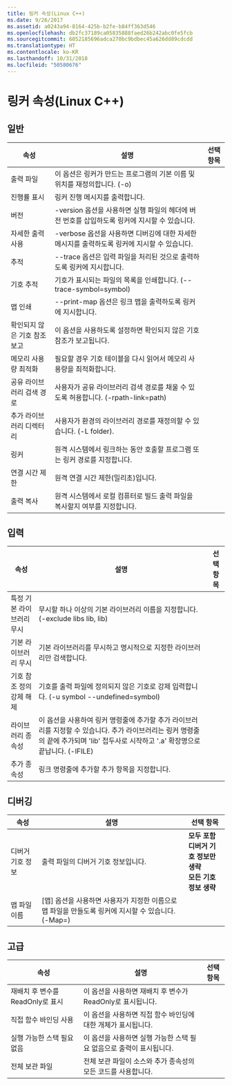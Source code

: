 ```yaml
---
title: 링커 속성(Linux C++)
ms.date: 9/26/2017
ms.assetid: a0243a94-8164-425b-b2fe-b84ff363d546
ms.openlocfilehash: db2fc37189ca05835888faed26b242abc0fe5fcb
ms.sourcegitcommit: 6052185696adca270bc9bdbec45a626dd89cdcdd
ms.translationtype: HT
ms.contentlocale: ko-KR
ms.lasthandoff: 10/31/2018
ms.locfileid: "50580676"
---
```

# <a name="linker-properties-linux-c"></a>링커 속성(Linux C++)

## <a name="general"></a>일반

속성 | 설명 | 선택 항목
--- | ---| ---
출력 파일 | 이 옵션은 링커가 만드는 프로그램의 기본 이름 및 위치를 재정의합니다. (-o)
진행률 표시 | 링커 진행 메시지를 출력합니다.
버전 | -version 옵션을 사용하면 실행 파일의 헤더에 버전 번호를 삽입하도록 링커에 지시할 수 있습니다.
자세한 출력 사용 | -verbose 옵션을 사용하면 디버깅에 대한 자세한 메시지를 출력하도록 링커에 지시할 수 있습니다.
추적 | --trace 옵션은 입력 파일을 처리된 것으로 출력하도록 링커에 지시합니다.
기호 추적 | 기호가 표시되는 파일의 목록을 인쇄합니다. (--trace-symbol=symbol)
맵 인쇄 | --print-map 옵션은 링크 맵을 출력하도록 링커에 지시합니다.
확인되지 않은 기호 참조 보고 | 이 옵션을 사용하도록 설정하면 확인되지 않은 기호 참조가 보고됩니다.
메모리 사용량 최적화 | 필요할 경우 기호 테이블을 다시 읽어서 메모리 사용량을 최적화합니다.
공유 라이브러리 검색 경로 | 사용자가 공유 라이브러리 검색 경로를 채울 수 있도록 허용합니다. (-rpath-link=path)
추가 라이브러리 디렉터리 | 사용자가 환경의 라이브러리 경로를 재정의할 수 있습니다. (-L folder).
링커 | 원격 시스템에서 링크하는 동안 호출할 프로그램 또는 링커 경로를 지정합니다.
연결 시간 제한 | 원격 연결 시간 제한(밀리초)입니다.
출력 복사 | 원격 시스템에서 로컬 컴퓨터로 빌드 출력 파일을 복사할지 여부를 지정합니다.

## <a name="input"></a>입력

속성 | 설명 | 선택 항목
--- | ---| ---
특정 기본 라이브러리 무시 | 무시할 하나 이상의 기본 라이브러리 이름을 지정합니다. (-exclude libs lib, lib)
기본 라이브러리 무시 | 기본 라이브러리를 무시하고 명시적으로 지정한 라이브러리만 검색합니다.
기호 참조 정의 강제 해제 | 기호를 출력 파일에 정의되지 않은 기호로 강제 입력합니다. (-u symbol --undefined=symbol)
라이브러리 종속성 | 이 옵션을 사용하여 링커 명령줄에 추가할 추가 라이브러리를 지정할 수 있습니다. 추가 라이브러리는 링커 명령줄의 끝에 추가되며 'lib' 접두사로 시작하고 '.a' 확장명으로 끝납니다.  (-lFILE)
추가 종속성 | 링크 명령줄에 추가할 추가 항목을 지정합니다.

## <a name="debugging"></a>디버깅

속성 | 설명 | 선택 항목
--- | ---| ---
디버거 기호 정보 | 출력 파일의 디버거 기호 정보입니다. | **모두 포함**<br>**디버거 기호 정보만 생략**<br>**모든 기호 정보 생략**<br>
맵 파일 이름 | [맵] 옵션을 사용하면 사용자가 지정한 이름으로 맵 파일을 만들도록 링커에 지시할 수 있습니다. (-Map=)

## <a name="advanced"></a>고급

속성 | 설명 | 선택 항목
--- | ---| ---
재배치 후 변수를 ReadOnly로 표시 | 이 옵션을 사용하면 재배치 후 변수가 ReadOnly로 표시됩니다.
직접 함수 바인딩 사용 | 이 옵션을 사용하면 직접 함수 바인딩에 대한 개체가 표시됩니다.
실행 가능한 스택 필요 없음 | 이 옵션을 사용하면 실행 가능한 스택 필요 없음으로 출력이 표시됩니다.
전체 보관 파일 | 전체 보관 파일이 소스와 추가 종속성의 모든 코드를 사용합니다.
